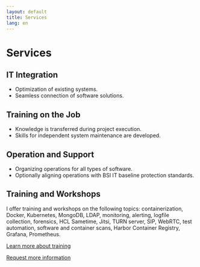 ```yaml
---
layout: default
title: Services
lang: en
---
```


# Services

## IT Integration
- Optimization of existing systems.
- Seamless connection of software solutions.

## Training on the Job
- Knowledge is transferred during project execution.
- Skills for independent system maintenance are developed.

## Operation and Support
- Organizing operations for all types of software.
- Optionally aligning operations with BSI IT baseline protection standards.

## Training and Workshops
I offer training and workshops on the following topics:
containerization, Docker, Kubernetes, MongoDB, LDAP, monitoring, alerting, logfile collection, forensics, HCL Sametime, Jitsi, TURN server, SIP, WebRTC, test automation, software and container scans, Harbor Container Registry, Grafana, Prometheus.

[Learn more about training](./training)

[Request more information](./contact)
